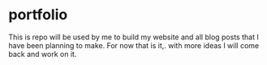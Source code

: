 # portfolio
This is repo will be used by me to build my website and all blog posts that I have been planning to make.
For now that is it,. with more ideas I will come back and work on it.

